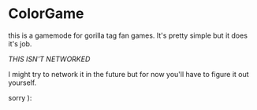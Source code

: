 # ColorGame
this is a gamemode for gorilla tag fan games. It's pretty simple but it does it's job.

*THIS ISN'T NETWORKED*

I might try to network it in the future but for now you'll have to figure it out yourself. 

sorry ):
